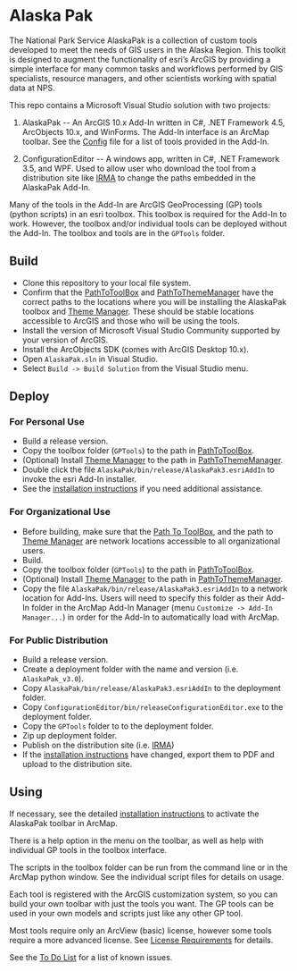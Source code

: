 # Alaska Pak

The National Park Service AlaskaPak is a collection of custom tools developed
to meet the needs of GIS users in the Alaska Region. This toolkit is designed
to augment the functionality of esri’s ArcGIS by providing a simple interface
for many common tasks and workflows performed by GIS specialists, resource
managers, and other scientists working with spatial data at NPS.

This repo contains a Microsoft Visual Studio solution with two projects:

1) AlaskaPak -- An ArcGIS 10.x Add-In written in C#, .NET Framework 4.5,
   ArcObjects 10.x, and WinForms. The Add-In interface is an ArcMap toolbar.
   See the [Config](./AlaskaPak/Config.esriaddinx) file for a list of tools
   provided in the Add-In.

2) ConfigurationEditor -- A windows app, written in C#, .NET Framework 3.5,
   and WPF.  Used to allow user who download the tool from a distribution
   site like [IRMA](https://irma.nps.gov/DataStore/Reference/Profile/2176910)
   to change the paths embedded in the AlaskaPak Add-In.

Many of the tools in the Add-In are ArcGIS GeoProcessing (GP) tools (python
scripts) in an esri toolbox.  This toolbox is required for the Add-In to work.
However, the toolbox and/or individual tools can be deployed without the Add-In.
The toolbox and tools are in the `GPTools` folder.

## Build

* Clone this repository to your local file system.
* Confirm that the [PathToToolBox](./AlaskaPak/PathToToolBox.txt) and
[PathToThemeManager](./AlaskaPak/PathToThemeManager.txt) have the correct
paths to the locations where you will be installing the AlaskaPak toolbox
and [Theme Manager](https://github.com/AKROGIS/ThemeManager).  These should
be stable locations accessible to ArcGIS and those who will be using the tools.
* Install the version of Microsoft Visual Studio Community supported by your
version of ArcGIS.
* Install the ArcObjects SDK (comes with ArcGIS Desktop 10.x).
* Open `AlaskaPak.sln` in Visual Studio.
* Select `Build -> Build Solution` from the Visual Studio menu.

## Deploy

### For Personal Use

* Build a release version.
* Copy the toolbox folder (`GPTools`) to the path in
[PathToToolBox](./AlaskaPak/PathToToolBox.txt).
* (Optional) Install [Theme Manager](https://github.com/AKROGIS/ThemeManager)
  to the path in [PathToThemeManager](./AlaskaPak/PathToThemeManager.txt).
* Double click the file `AlaskaPak/bin/release/AlaskaPak3.esriAddIn` to
  invoke the esri Add-In installer.
* See the [installation instructions](./Docs/AlaskaPakV3_Installation.docx)
  if you need additional assistance.

### For Organizational Use

* Before building, make sure that the
  [Path To ToolBox](./AlaskaPak/PathToToolBox.txt), and the path to
  [Theme Manager](https://github.com/AKROGIS/ThemeManager) are network
  locations accessible to all organizational users.
* Build.
* Copy the toolbox folder (`GPTools`) to the path in
  [PathToToolBox](./AlaskaPak/PathToToolBox.txt).
* (Optional) Install [Theme Manager](https://github.com/AKROGIS/ThemeManager)
  to the path in [PathToThemeManager](./AlaskaPak/PathToThemeManager.txt).
* Copy the file `AlaskaPak/bin/release/AlaskaPak3.esriAddIn` to a network
  location for Add-Ins.  Users will need to specify this folder as their
  Add-In folder in the ArcMap Add-In Manager (menu
  `Customize -> Add-In Manager...`) in order for the Add-In to automatically
  load with ArcMap.

### For Public Distribution

* Build a release version.
* Create a deployment folder with the name and version (i.e. `AlaskaPak_v3.0`).
* Copy `AlaskaPak/bin/release/AlaskaPak3.esriAddIn` to the deployment folder.
* Copy `ConfigurationEditor/bin/releaseConfigurationEditor.exe` to the
  deployment folder.
* Copy the `GPTools` folder to to the deployment folder.
* Zip up deployment folder.
* Publish on the distribution site (i.e.
  [IRMA](https://irma.nps.gov/DataStore/Reference/Profile/2176910))
* If the [installation instructions](./Docs/AlaskaPakV3_Installation.docx)
  have changed, export them to PDF and upload to the distribution site.

## Using

If necessary, see the detailed
[installation instructions](./Docs/AlaskaPakV3_Installation.docx)
to activate the AlaskaPak toolbar in ArcMap.

There is a help option in the menu on the toolbar, as well as help with
individual GP tools in the toolbox interface.

The scripts in the toolbox folder can be run from the command line or in the
ArcMap python window.  See the individual script files for details on usage.

Each tool is registered with the ArcGIS customization system, so you can build
your own toolbar with just the tools you want. The GP tools can be used in your
own models and scripts just like any other GP tool.

Most tools require only an ArcView (basic) license, however some tools
require a more advanced license.  See
[License Requirements](./Docs/LicenseRequirements.md)
for details.

See the [To Do List](./Docs/ToDo.md) for a list of known issues.
